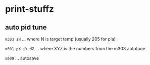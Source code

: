# print-stuffz
## auto pid tune
`m303 sN` ... where N is target temp (usually 205 for pla)

`m301 pX iY dZ` ... where XYZ is the numbers from the m303 autotune

`m500` ...  autosave
